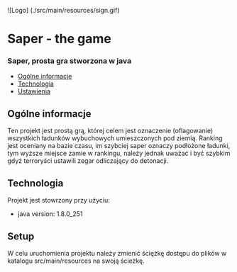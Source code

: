 ![Logo]								(./src/main/resources/sign.gif)	
# Saper - the game

### Saper, prosta gra stworzona w java

* [Ogólne informacje](#Ogólne_informacje)
* [Technologia](#technologia)
* [Ustawienia](#ustawienia)

## Ogólne informacje
Ten projekt jest prostą grą, której celem jest oznaczenie (oflagowanie) wszystkich ładunków wybuchowych umieszczonych pod ziemią. Ranking jest oceniany na bazie czasu, im szybciej saper oznaczy podłożone ładunki, tym wyższe miejsce zamie w rankingu, należy jednak uważać i być szybkim gdyż terroryści ustawili zegar odliczający do detonacji.
	
## Technologia
Projekt jest stowrzony przy użyciu:
* java version: 1.8.0_251

	
## Setup
W celu uruchomienia projektu należy zmienić ściężkę dostępu do plików w katalogu src/main/resources na swoją ścieżkę.


